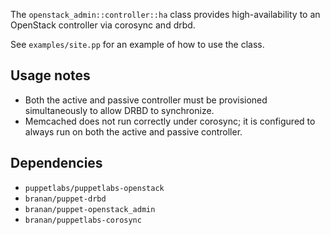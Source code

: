 The `openstack_admin::controller::ha` class provides high-availability to an OpenStack
controller via corosync and drbd.

See `examples/site.pp` for an example of how to use the class.

## Usage notes
  * Both the active and passive controller must be provisioned simultaneously to allow
    DRBD to synchronize.
  * Memcached does not run correctly under corosync; it is configured to always run on
    both the active and passive controller.

## Dependencies
  * `puppetlabs/puppetlabs-openstack`
  * `branan/puppet-drbd`
  * `branan/puppet-openstack_admin`
  * `branan/puppetlabs-corosync`
